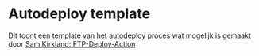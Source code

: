 # Autodeploy template
Dit toont een template van het autodeploy proces wat mogelijk is gemaakt door [Sam Kirkland: FTP-Deploy-Action](https://github.com/SamKirkland/FTP-Deploy-Action/tree/4.0.0/)

